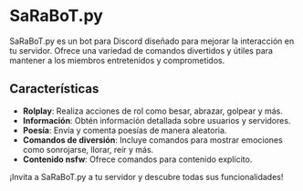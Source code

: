 # SaRaBoT.py

SaRaBoT.py es un bot para Discord diseñado para mejorar la interacción en tu servidor. Ofrece una variedad de comandos divertidos y útiles para mantener a los miembros entretenidos y comprometidos.

## Características

- **Rolplay**: Realiza acciones de rol como besar, abrazar, golpear y más.
- **Información**: Obtén información detallada sobre usuarios y servidores.
- **Poesía**: Envía y comenta poesías de manera aleatoria.
- **Comandos de diversión**: Incluye comandos para mostrar emociones como sonrojarse, llorar, reír y más.
- **Contenido nsfw**: Ofrece comandos para contenido explícito.

¡Invita a SaRaBoT.py a tu servidor y descubre todas sus funcionalidades!
